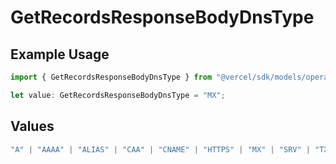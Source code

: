 # GetRecordsResponseBodyDnsType

## Example Usage

```typescript
import { GetRecordsResponseBodyDnsType } from "@vercel/sdk/models/operations/getrecords.js";

let value: GetRecordsResponseBodyDnsType = "MX";
```

## Values

```typescript
"A" | "AAAA" | "ALIAS" | "CAA" | "CNAME" | "HTTPS" | "MX" | "SRV" | "TXT" | "NS"
```